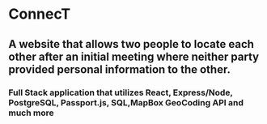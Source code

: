 # ConnecT
## A website that allows two people to locate each other after an initial meeting where neither party provided personal information to the other.
### Full Stack application that utilizes React, Express/Node, PostgreSQL, Passport.js, SQL,MapBox GeoCoding API and much more
